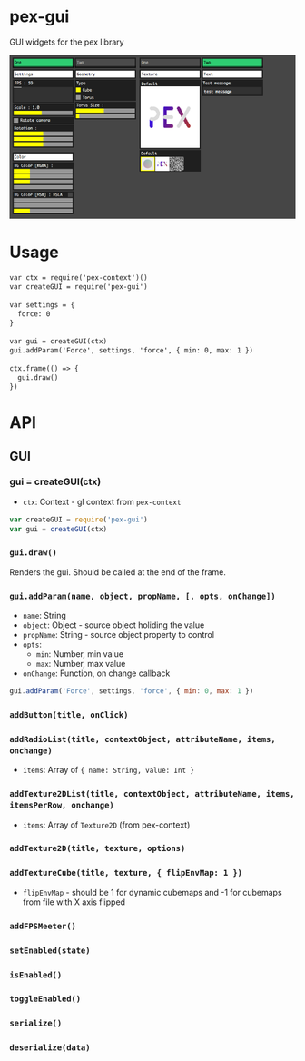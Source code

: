 # pex-gui

GUI widgets for the pex library

![](screenshot.png)

# Usage

```
var ctx = require('pex-context')()
var createGUI = require('pex-gui')

var settings = {
  force: 0
}

var gui = createGUI(ctx)
gui.addParam('Force', settings, 'force', { min: 0, max: 1 })

ctx.frame(() => {
  gui.draw()
})
```

# API

## GUI

### gui = createGUI(ctx)

- `ctx`: Context - gl context from `pex-context`

```javascript
var createGUI = require('pex-gui')
var gui = createGUI(ctx)
```

### `gui.draw()`

Renders the gui. Should be called at the end of the frame.

### `gui.addParam(name, object, propName, [, opts, onChange])`

- `name`: String
- `object`: Object - source object holiding the value
- `propName`: String - source object property to control
- `opts`:
    - `min`: Number, min value
    - `max`: Number, max value
- `onChange`: Function, on change callback

```javascript
gui.addParam('Force', settings, 'force', { min: 0, max: 1 })
```

### `addButton(title, onClick)`
### `addRadioList(title, contextObject, attributeName, items, onchange)`

- `items`: Array of `{ name: String, value: Int }`

### `addTexture2DList(title, contextObject, attributeName, items, itemsPerRow, onchange)`

- `items`: Array of `Texture2D` (from pex-context)

### `addTexture2D(title, texture, options)`

### `addTextureCube(title, texture, { flipEnvMap: 1 })`

- `flipEnvMap` - should be 1 for dynamic cubemaps and -1 for cubemaps from file with X axis flipped

### `addFPSMeeter()`
### `setEnabled(state)`
### `isEnabled()`
### `toggleEnabled()`
### `serialize()`
### `deserialize(data)`
